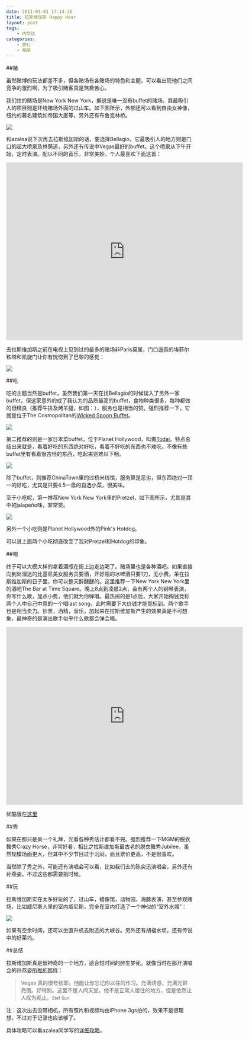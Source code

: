 ```yaml
---
date: 2011-01-01 17:14:26
title: 拉斯维加斯 Happy Hour
layout: post
tags:
    - 内华达
categories:
    - 旅行
    - 相册
---
```

##赌

虽然赌博的玩法都差不多，但各赌场有各赌场的特色和主题，可以看出现他们之间竞争的激烈啊，为了吸引赌客真是煞费苦心。

我们住的赌场是New York New York，据说是唯一没有buffet的赌场。其最吸引人的项目则是环绕赌场外面的过山车。如下图所示，外部还可以看到自由女神像，纽约的著名建筑如帝国大厦等，另外还有布鲁克林桥。

![](https://lh3.googleusercontent.com/-Vn-NN_zPyD0/TzSfkhwQZJI/AAAAAAABjSY/CsK7jJBMDZw/s640/IMG_1117.JPG)

和azalea说下次再去拉斯维加斯的话，要选择Bellagio，它最吸引人的地方则是门口的超大喷泉及林荫道，另外还有传说中Vegas最好的buffet。这个喷泉从下午开始，定时表演。配以不同的音乐，非常美妙。个人最喜欢下面这首：

<iframe width="640" height="480" src="http://www.youtube.com/embed/Cq8wcurr0p4?rel=0" frameborder="0" allowfullscreen></iframe>

去拉斯维加斯之前在电视上见到过的最多的赌场非Paris莫属，门口逼真的埃菲尔铁塔和凯旋门让你有恍惚到了巴黎的感觉：

![](http://pic.ztpala.com/wp-content/uploads/2011/01/IMG_1104-300x400.jpg)

##吃

吃的主题当然是buffet，虽然我们第一天在找Bellagio的时候误入了另外一家buffet，但这家意外的成了我认为的品质最高的buffet，食物种类很多，每种都做的很精良（推荐牛排及烤羊腿，如图：），服务也是相当的赞。强烈推荐一下，它就是位于The Cosmopolitan的<a href="http://foursquare.com/venue/8258907" target="_blank">Wicked Spoon Buffet</a>。

![](http://pic.ztpala.com/wp-content/uploads/2011/01/IMG_0830-300x400.jpg)

第二推荐的则是一家日本菜buffet，位于Planet Hollywood，叫做<a href="http://foursquare.com/venue/553932" target="_blank">Todai</a>。特点总结出来就是，看着好吃的东西绝对好吃，看着不好吃的东西也不难吃。不像有些buffet里有看着很古怪的东西，吃起来则难以下咽。

![](http://pic.ztpala.com/wp-content/uploads/2011/01/IMG_1315-300x400.jpg)

除了buffet，则推荐ChinaTown里的过桥米线馆，服务算是恶劣，但东西绝对一顶一的好吃，尤其是只要4.5一盘的自选小菜，很美味。

至于小吃呢，第一推荐New York New York里的Pretzel，如下图所示，尤其是其中的jalapeño味，非常赞。

![](http://pic.ztpala.com/wp-content/uploads/2011/01/IMG_1205-300x400.jpg)

另外一个小吃则是Planet Hollywood外的Pink's Hotdog。

可以说上面两个小吃彻底改变了我对Pretzel和Hotdog的印象。

##喝

终于可以大模大样的拿着酒瓶在街上边走边喝了。赌场里也是各种酒吧。如果直接向到处溜达的比基尼美女服务员要酒，开好瓶的冰啤酒只要1刀，无小费。呆在拉斯维加斯的日子里，你可以整天醉醺醺的。这里推荐一下New York New York里的酒吧The Bar at Time Square。晚上8点到凌晨2点，会有两个人的钢琴表演，你写什么歌，加点小费，他们就为你弹唱。最热闹的是1点后，大家开始掏钱竞标两个人中自己中意的一个唱last song，此时需要下大价钱才能竞标到。两个歌手也是相当卖力。钞票，酒精，音乐，加起来在拉斯维加斯产生的效果真是不可想象，最神奇的是演出歌手似乎什么歌都会弹会唱。

<iframe width="640" height="480" src="http://www.youtube.com/embed/pn20YRsbEik?rel=0" frameborder="0" allowfullscreen></iframe>

优酷版在<a href="http://v.youku.com/v_show/id_XMjMzNzM4ODI4.html" target="_blank">这里</a>

##秀

如果在那只是呆一个礼拜，光看各种秀估计都看不完。强烈推荐一下MGM的脱衣舞秀Crazy Horse，非常好看，相比之拉斯维加斯最古老的脱衣舞秀Jubilee，虽然规模场面更大，但其中不少节目过于沉闷，而且票价更高，不是很喜欢。

当然除了秀之外，可能还有演唱会可以看，比如我们去的陈奕迅演唱会，另外还有孙燕姿。不过这些都需要挑时候。

##玩

拉斯维加斯实在太多好玩的了，过山车，蜡像馆，动物园，海豚表演，甚至参观赌场，比如威尼斯人里的室内威尼斯，完全在室内打造了一个神似的“室外水城”：

![](http://pic.ztpala.com/wp-content/uploads/2011/01/IMG_1360-300x400.jpg)

如果有空余时间，还可以坐直升机去附近的大峡谷。另外还有胡福水坝，还有传说中的好莱坞。

##总结

拉斯维加斯真是很神奇的一个地方，适合短时间的醉生梦死。就像当时在那开演唱会的孙燕姿<a href="http://twitter.com/#!/Stefsunyanzi/status/19697881485156352" target="_blank">所推的那样</a>：
>Vegas 真的很夸张耶。他能让你忘记你以往的作习。充满诱惑，充满光鲜亮丽。好特别。这里不是人间天堂，他不是正常人居住的地方，但是依然让人叹为观止。<small>Stef Sun</small>


注：这次出去没带相机，所有照片和视频均由iPhone 3gs拍的，效果不是很理想，不过对于记录也应该够了。

具体攻略可以看azalea同学写的[详细攻略](http://azaleasays.com/2011/01/03/las-vegas-tips/)。
